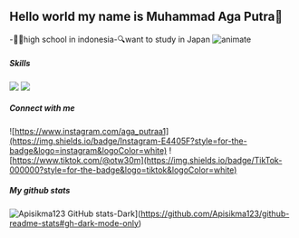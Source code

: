 ## Hello world my name is Muhammad Aga Putra👋

<!--
**Apisikma123/Apisikma123** is a ✨ _special_ ✨ repository because its `README.md` (this file) appears on your GitHub profile.

Here are some ideas to get you started:

- 🔭 I’m currently working on ...
- 🌱 I’m currently learning ...
- 👯 I’m looking to collaborate on ...
- 🤔 I’m looking for help with ...
- 💬 Ask me about ...
- 📫 How to reach me: ...
- 😄 Pronouns: ...
- ⚡ Fun fact: ...
-->
-🧑‍🎓high school in indonesia-🔍want to study in Japan
![animate](https://media1.giphy.com/media/v1.Y2lkPTc5MGI3NjExdmJuc25vNXg2ZWNscWs3NGY3bWtsMTNxYnI4ZGllbWlrbnVyOWN4eSZlcD12MV9pbnRlcm5hbF9naWZfYnlfaWQmY3Q9Zw/QCJlIDkOJDEIctfdzz/giphy.gif)

##### Skills
<img src="https://img.shields.io/badge/HTML5-E34F26?style=for-the-badge&logo=html5&logoColor=white" />
<img src="https://img.shields.io/badge/CSS3-1572B6?style=for-the-badge&logo=css3&logoColor=white" />

##### Connect with me
![https://www.instagram.com/aga_putraa1](https://img.shields.io/badge/Instagram-E4405F?style=for-the-badge&logo=instagram&logoColor=white)
![https://www.tiktok.com/@otw30m](https://img.shields.io/badge/TikTok-000000?style=for-the-badge&logo=tiktok&logoColor=white)

##### My github stats
![Apisikma123 GitHub stats-Dark](https://github-readme-stats.vercel.app/api?username=Apisikma123&show_icons=true&theme=dark#gh-dark-mode-only)](https://github.com/Apisikma123/github-readme-stats#gh-dark-mode-only)
